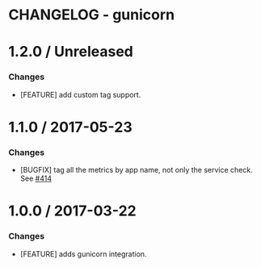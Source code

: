 # CHANGELOG - gunicorn

1.2.0 / Unreleased
==================

### Changes

* [FEATURE] add custom tag support.

1.1.0 / 2017-05-23
==================

### Changes

* [BUGFIX] tag all the metrics by app name, not only the service check. See [#414]

1.0.0 / 2017-03-22
==================

### Changes

* [FEATURE] adds gunicorn integration.

<!--- The following link definition list is generated by PimpMyChangelog --->
[#414]: https://github.com/DataDog/integrations-core/issues/414
